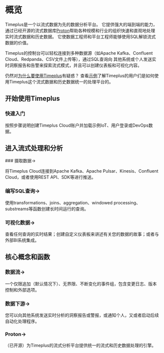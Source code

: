 # 概览

Timeplus是一个以流式数据为先的数据分析平台。 它提供强大的端到端的能力，通过已经开源的流式数据库[Proton](proton)帮助各种规模和行业的组织快速和直观地处理实时流式数据和历史数据。 它使数据工程师和平台工程师能够使用SQL解锁流式数据的价值。

Timeplus的控制台可以轻松连接到多种数据源（如Apache Kafka、Confluent Cloud、Redpanda、CSV文件上传等），通过SQL查询向 其他系统或个人发送实时洞察报告和告警来探索流式模式，并且可以创建仪表板和可视化内容。

仍然对[为什么要使用Timeplus](why-timeplus)有疑惑？ 查看[示例](showcases)了解Timeplus的用户们是如何使用Timeplus这个流式数据和历史数据统一的处理平台的。

## 开始使用Timeplus

<Quickstart href="/quickstart">

  <h3>快速入门</h3>

  <p>按照步骤说明创建Timeplus Cloud账户并加载示例IoT、用户登录或DevOps数据。</p>

</Quickstart>

## 进入流式处理和分析

<Grid>
<GridItem href="/ingestion">
### 摄取数据&rarr;

将Timeplus Cloud连接到Apache Kafka、Apache Pulsar、Kinesis、Confluent Cloud，或者使用REST API、SDK等进行推送。 </GridItem> <GridItem href="/query-syntax">
### 编写SQL查询&rarr;

使用transformations、joins、aggregation、windowed processing、substreams等函数创建长时间运行的查询。 </GridItem> <GridItem href="/viz">
### 可视化数据&rarr;

查看任何查询的实时结果；创建自定义仪表板来讲述有关您的数据的故事；或者与外部BI系统集成。 </GridItem> </Grid>

## 核心概念和函数

<Grid> <GridItem href="/working-with-streams">
### 数据流&rarr;

一个仅限追加（默认情况下）、无界限、不断变化的事件组，包含变更日志、版本控制和外部选项。 </GridItem> <GridItem href="/destination">
### 数据下游&rarr;

您可以向其他系统发送实时分析的洞察报告或警报，或通知个人，又或者启动后续自动化处理程序。 </GridItem> <GridItem href="/proton">
### Proton&rarr;

（已开源）为Timeplus的流式分析平台提供统一的流式和历史数据处理的引擎。 </GridItem> </Grid>
